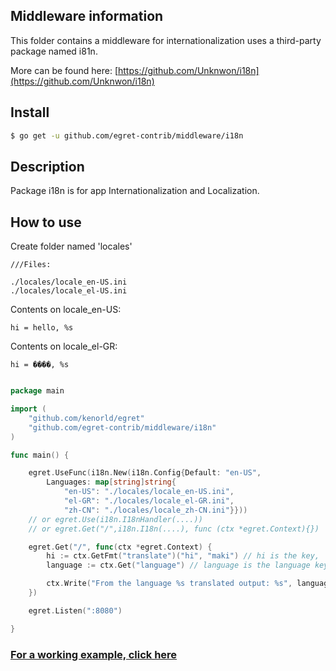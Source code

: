 ## Middleware information

This folder contains a middleware for internationalization uses a third-party package named i81n.

More can be found here:
[https://github.com/Unknwon/i18n](https://github.com/Unknwon/i18n)

## Install

```sh
$ go get -u github.com/egret-contrib/middleware/i18n
```

## Description

Package i18n is for app Internationalization and Localization.


## How to use

Create folder named 'locales'
```
///Files:

./locales/locale_en-US.ini
./locales/locale_el-US.ini
```
Contents on locale_en-US:
```
hi = hello, %s
```
Contents on locale_el-GR:
```
hi = ����, %s
```

```go

package main

import (
	"github.com/kenorld/egret"
	"github.com/egret-contrib/middleware/i18n"
)

func main() {

	egret.UseFunc(i18n.New(i18n.Config{Default: "en-US",
		Languages: map[string]string{
			"en-US": "./locales/locale_en-US.ini",
			"el-GR": "./locales/locale_el-GR.ini",
			"zh-CN": "./locales/locale_zh-CN.ini"}}))
	// or egret.Use(i18n.I18nHandler(....))
	// or egret.Get("/",i18n.I18n(....), func (ctx *egret.Context){})

	egret.Get("/", func(ctx *egret.Context) {
		hi := ctx.GetFmt("translate")("hi", "maki") // hi is the key, 'maki' is the %s, the second parameter is optional
		language := ctx.Get("language") // language is the language key, example 'en-US'

		ctx.Write("From the language %s translated output: %s", language, hi)
	})

	egret.Listen(":8080")

}

```

### [For a working example, click here](https://github.com/kenorld/egret/tree/examples/middleware_internationalization_i18n)
